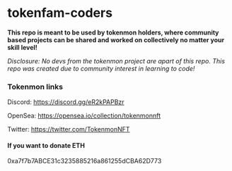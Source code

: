 # tokenfam-coders

**This repo is meant to be used by tokenmon holders, where community based projects can be shared and worked on collectively no matter your skill level!** 

*Disclosure: No devs from the tokenmon project are apart of this repo. 
This repo was created due to community interest in learning to code!*

### Tokenmon links
Discord: https://discord.gg/eR2kPAPBzr

OpenSea: https://opensea.io/collection/tokenmonnft

Twitter: https://twitter.com/TokenmonNFT

#### If you want to donate ETH

0xa7f7b7ABCE31c3235885216a861255dCBA62D773
